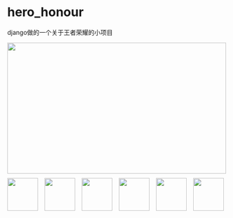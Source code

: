 # hero_honour
django做的一个关于王者荣耀的小项目

<!DOCTYPE html>
<html lang="en">
<head>
    <meta charset="UTF-8">
    <title>轮播图</title>
    <style type="text/css">
        #div{
            width: 550px;
            height: 75px;
        }
        #div img{
            margin-top: 10px;
            margin-right: 11px;
        }
    </style>
</head>
<body>
    <img src="//timgsa.baidu.com/timg?image&quality=80&size=b9999_10000&sec=1562685104160&di=f27a6b86a63c849c2c8789f3f9338d82&imgtype=0&src=http%3A%2F%2Fpic.87g.com%2Fupload%2F2017%2F0102%2F20170102085935367.jpg" alt="" width="500px" height="300px" style="display: block">
    <div id="div">
        <img src="https://timgsa.baidu.com/timg?image&quality=80&size=b9999_10000&sec=1562685104160&di=f27a6b86a63c849c2c8789f3f9338d82&imgtype=0&src=http%3A%2F%2Fpic.87g.com%2Fupload%2F2017%2F0102%2F20170102085935367.jpg" alt="" width="70px" height="75px" >
        <img src="https://timgsa.baidu.com/timg?image&quality=80&size=b9999_10000&sec=1562685104244&di=424e8eb60fd8752a9e53145c34eff764&imgtype=0&src=http%3A%2F%2Fimage.uczzd.cn%2F14357560211971134267.jpg" alt="" width="70px" height="75px" >
        <img src="https://timgsa.baidu.com/timg?image&quality=80&size=b9999_10000&sec=1562685104244&di=c113767f171540f2bb4f5c461b3d55d3&imgtype=0&src=http%3A%2F%2Fimg1.famulei.com%2Fm%2F0%2Fp%2F178%2F1715462358279.jpg" alt="" width="70px" height="75px" >
        <img src="https://timgsa.baidu.com/timg?image&quality=80&size=b9999_10000&sec=1562685104244&di=ef4d2fe6b5a1ed794e890a9d5ac076d2&imgtype=0&src=http%3A%2F%2Fi1.hdslb.com%2Fbfs%2Farchive%2Ffaa0aaa37898167dce8292961e42e4c28c685cc4.jpg" alt="" width="70px" height="75px" >
        <img src="https://timgsa.baidu.com/timg?image&quality=80&size=b9999_10000&sec=1562685104244&di=23eed79767babca92a1a569016698dc5&imgtype=0&src=http%3A%2F%2Fwww.downxia.com%2Fuploadfiles%2F2017%2F0722%2F20170722042217658.jpg" alt="" width="70px" height="75px" >
        <img src="https://timgsa.baidu.com/timg?image&quality=80&size=b9999_10000&sec=1562685104244&di=d195b197fa27f83b3914a59981faa5f4&imgtype=0&src=http%3A%2F%2Fwww.33lc.com%2Fuploadfile%2F2017%2F1015%2F20171015113647374.jpg" alt="" width="70px" height="75px" >
    </div>
</body>
</html>
<script type="text/javascript">
    var imgs = document.images;
//    console.log(imgs);
    var i = 2;
    function run() {
        t = setInterval(function () {
            imgs[0].src = imgs[i].src;
            for(var j=1;j<=6;j++){
                imgs[j].style.border='';
            }
            imgs[i].style.border='2px solid red';
            i++;
            if(i>6){
                i=1;
            }

        },800);
    }
    imgs[0].onmouseover = function () {
        clearInterval(t)
    };
    imgs[0].onmouseout = function () {
        run()
    };
    for(var k=1;k<=6;k++){
        imgs[k]['index']=k;
        imgs[k].onmouseover = function () {
            clearInterval(t);
            for(var j=1;j<=6;j++){
                imgs[j].style.border='';
            }
            this.style.border='2px solid red';
            imgs[0].src = this.src;
        };
        imgs[k].onmouseout = function () {
            if(this.index<6){
                i=this.index+1;
            }else{
                i=1;
            }

            run()
        };
    }
    run()
</script>
